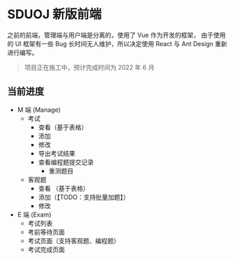 # SDUOJ 新版前端

之前的前端，管理端与用户端是分离的，使用了 Vue 作为开发的框架，
由于使用的 UI 框架有一些 Bug 长时间无人维护，所以决定使用 React 与 Ant Design
重新进行编写。

> 项目正在施工中，预计完成时间为 2022 年 6 月

## 当前进度

- M 端 (Manage)
  - 考试
    - 查看（基于表格）
    - 添加
    - 修改
    - 导出考试结果
    - 查看编程题提交记录
      - 重测题目 
  - 客观题
    - 查看 （基于表格）
    - 添加（【TODO：支持批量加题】）
    - 修改
- E 端 (Exam)
  - 考试列表
  - 考前等待页面
  - 考试页面（支持客观题、编程题）
  - 考试完成页面